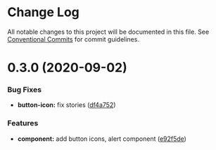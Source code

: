# Change Log

All notable changes to this project will be documented in this file.
See [Conventional Commits](https://conventionalcommits.org) for commit guidelines.

# 0.3.0 (2020-09-02)

### Bug Fixes

- **button-icon:** fix stories ([df4a752](https://github.com/sondh0127/retail-ui/commit/df4a752a0ca2f618326695999fa70d00ae67a6ce))

### Features

- **component:** add button icons, alert component ([e92f5de](https://github.com/sondh0127/retail-ui/commit/e92f5de07025ad510decc6dd76896934e5581a9e))
